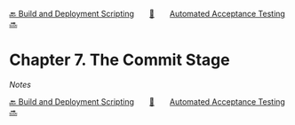 [🔙 Build and Deployment Scripting][previous-chapter]&nbsp;&nbsp;&nbsp;&nbsp;&nbsp;&nbsp;&nbsp;[🏡][readme]&nbsp;&nbsp;&nbsp;&nbsp;&nbsp;&nbsp;&nbsp;[Automated Acceptance Testing 🔜][upcoming-chapter]

# Chapter 7. The Commit Stage

_Notes_

[🔙 Build and Deployment Scripting][previous-chapter]&nbsp;&nbsp;&nbsp;&nbsp;&nbsp;&nbsp;&nbsp;[🏡][readme]&nbsp;&nbsp;&nbsp;&nbsp;&nbsp;&nbsp;&nbsp;[Automated Acceptance Testing 🔜][upcoming-chapter]

[readme]: README.md
[previous-chapter]: ch06-build-and-deployment-scripting.md
[upcoming-chapter]: ch08-automated-acceptance-testing.md